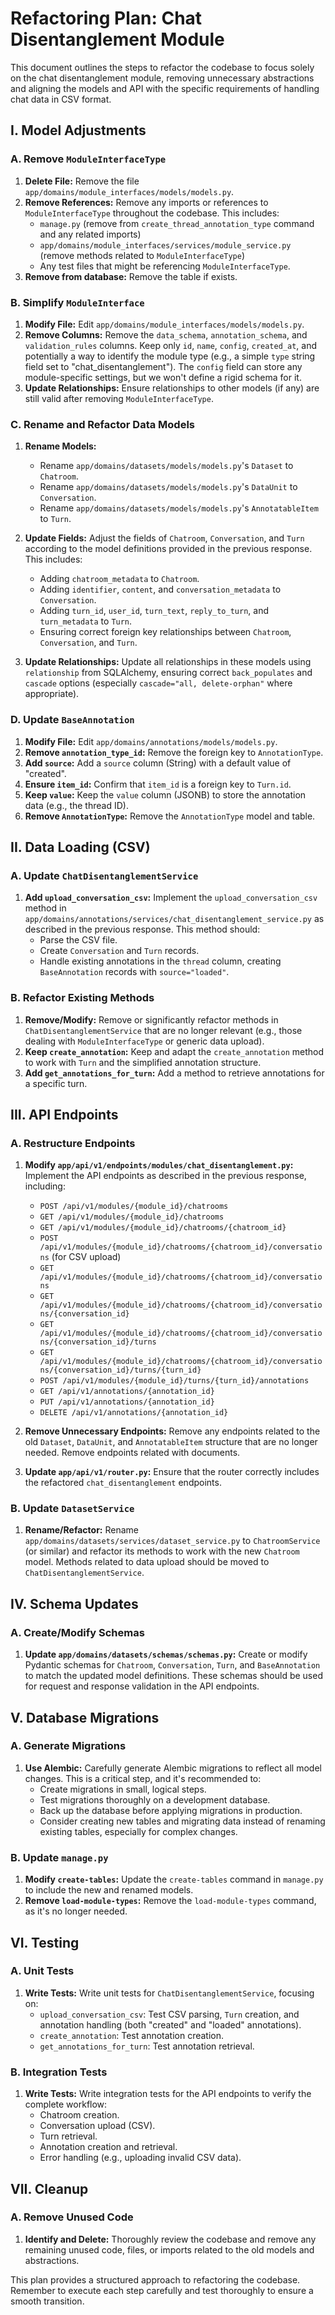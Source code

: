 # Refactoring Plan: Chat Disentanglement Module

This document outlines the steps to refactor the codebase to focus solely on the chat disentanglement module, removing unnecessary abstractions and aligning the models and API with the specific requirements of handling chat data in CSV format.

## I. Model Adjustments

### A. Remove `ModuleInterfaceType`

1.  **Delete File:** Remove the file `app/domains/module_interfaces/models/models.py`.
2.  **Remove References:** Remove any imports or references to `ModuleInterfaceType` throughout the codebase. This includes:
    *   `manage.py` (remove from `create_thread_annotation_type` command and any related imports)
    *   `app/domains/module_interfaces/services/module_service.py` (remove methods related to `ModuleInterfaceType`)
    *   Any test files that might be referencing `ModuleInterfaceType`.
3. **Remove from database:** Remove the table if exists.

### B. Simplify `ModuleInterface`

1.  **Modify File:** Edit `app/domains/module_interfaces/models/models.py`.
2.  **Remove Columns:** Remove the `data_schema`, `annotation_schema`, and `validation_rules` columns.  Keep only `id`, `name`, `config`, `created_at`, and potentially a way to identify the module type (e.g., a simple `type` string field set to "chat_disentanglement"). The `config` field can store any module-specific settings, but we won't define a rigid schema for it.
3.  **Update Relationships:** Ensure relationships to other models (if any) are still valid after removing `ModuleInterfaceType`.

### C. Rename and Refactor Data Models

1.  **Rename Models:**
    *   Rename `app/domains/datasets/models/models.py`'s `Dataset` to `Chatroom`.
    *   Rename `app/domains/datasets/models/models.py`'s `DataUnit` to `Conversation`.
    *   Rename `app/domains/datasets/models/models.py`'s `AnnotatableItem` to `Turn`.

2.  **Update Fields:**  Adjust the fields of `Chatroom`, `Conversation`, and `Turn` according to the model definitions provided in the previous response.  This includes:
    *   Adding `chatroom_metadata` to `Chatroom`.
    *   Adding `identifier`, `content`, and `conversation_metadata` to `Conversation`.
    *   Adding `turn_id`, `user_id`, `turn_text`, `reply_to_turn`, and `turn_metadata` to `Turn`.
    *   Ensuring correct foreign key relationships between `Chatroom`, `Conversation`, and `Turn`.

3.  **Update Relationships:** Update all relationships in these models using `relationship` from SQLAlchemy, ensuring correct `back_populates` and `cascade` options (especially `cascade="all, delete-orphan"` where appropriate).

### D. Update `BaseAnnotation`

1.  **Modify File:** Edit `app/domains/annotations/models/models.py`.
2.  **Remove `annotation_type_id`:** Remove the foreign key to `AnnotationType`.
3.  **Add `source`:** Add a `source` column (String) with a default value of "created".
4.  **Ensure `item_id`:** Confirm that `item_id` is a foreign key to `Turn.id`.
5.  **Keep `value`:** Keep the `value` column (JSONB) to store the annotation data (e.g., the thread ID).
6. **Remove `AnnotationType`:** Remove the `AnnotationType` model and table.

## II. Data Loading (CSV)

### A. Update `ChatDisentanglementService`

1.  **Add `upload_conversation_csv`:** Implement the `upload_conversation_csv` method in `app/domains/annotations/services/chat_disentanglement_service.py` as described in the previous response. This method should:
    *   Parse the CSV file.
    *   Create `Conversation` and `Turn` records.
    *   Handle existing annotations in the `thread` column, creating `BaseAnnotation` records with `source="loaded"`.

### B. Refactor Existing Methods

1.  **Remove/Modify:** Remove or significantly refactor methods in `ChatDisentanglementService` that are no longer relevant (e.g., those dealing with `ModuleInterfaceType` or generic data upload).
2.  **Keep `create_annotation`:** Keep and adapt the `create_annotation` method to work with `Turn` and the simplified annotation structure.
3.  **Add `get_annotations_for_turn`:** Add a method to retrieve annotations for a specific turn.

## III. API Endpoints

### A. Restructure Endpoints

1.  **Modify `app/api/v1/endpoints/modules/chat_disentanglement.py`:**  Implement the API endpoints as described in the previous response, including:
    *   `POST /api/v1/modules/{module_id}/chatrooms`
    *   `GET /api/v1/modules/{module_id}/chatrooms`
    *   `GET /api/v1/modules/{module_id}/chatrooms/{chatroom_id}`
    *   `POST /api/v1/modules/{module_id}/chatrooms/{chatroom_id}/conversations` (for CSV upload)
    *   `GET /api/v1/modules/{module_id}/chatrooms/{chatroom_id}/conversations`
    *   `GET /api/v1/modules/{module_id}/chatrooms/{chatroom_id}/conversations/{conversation_id}`
    *   `GET /api/v1/modules/{module_id}/chatrooms/{chatroom_id}/conversations/{conversation_id}/turns`
    *   `GET /api/v1/modules/{module_id}/chatrooms/{chatroom_id}/conversations/{conversation_id}/turns/{turn_id}`
    *   `POST /api/v1/modules/{module_id}/turns/{turn_id}/annotations`
    *   `GET /api/v1/annotations/{annotation_id}`
    *   `PUT /api/v1/annotations/{annotation_id}`
    *   `DELETE /api/v1/annotations/{annotation_id}`

2.  **Remove Unnecessary Endpoints:** Remove any endpoints related to the old `Dataset`, `DataUnit`, and `AnnotatableItem` structure that are no longer needed. Remove endpoints related with documents.

3.  **Update `app/api/v1/router.py`:** Ensure that the router correctly includes the refactored `chat_disentanglement` endpoints.

### B. Update `DatasetService`

1.  **Rename/Refactor:** Rename `app/domains/datasets/services/dataset_service.py` to `ChatroomService` (or similar) and refactor its methods to work with the new `Chatroom` model.  Methods related to data upload should be moved to `ChatDisentanglementService`.

## IV. Schema Updates

### A. Create/Modify Schemas

1.  **Update `app/domains/datasets/schemas/schemas.py`:** Create or modify Pydantic schemas for `Chatroom`, `Conversation`, `Turn`, and `BaseAnnotation` to match the updated model definitions.  These schemas should be used for request and response validation in the API endpoints.

## V. Database Migrations

### A. Generate Migrations

1.  **Use Alembic:** Carefully generate Alembic migrations to reflect all model changes.  This is a critical step, and it's recommended to:
    *   Create migrations in small, logical steps.
    *   Test migrations thoroughly on a development database.
    *   Back up the database before applying migrations in production.
    *   Consider creating new tables and migrating data instead of renaming existing tables, especially for complex changes.

### B. Update `manage.py`

1.  **Modify `create-tables`:** Update the `create-tables` command in `manage.py` to include the new and renamed models.
2.  **Remove `load-module-types`:** Remove the `load-module-types` command, as it's no longer needed.

## VI. Testing

### A. Unit Tests

1.  **Write Tests:** Write unit tests for `ChatDisentanglementService`, focusing on:
    *   `upload_conversation_csv`: Test CSV parsing, `Turn` creation, and annotation handling (both "created" and "loaded" annotations).
    *   `create_annotation`: Test annotation creation.
    *   `get_annotations_for_turn`: Test annotation retrieval.

### B. Integration Tests

1.  **Write Tests:** Write integration tests for the API endpoints to verify the complete workflow:
    *   Chatroom creation.
    *   Conversation upload (CSV).
    *   Turn retrieval.
    *   Annotation creation and retrieval.
    *   Error handling (e.g., uploading invalid CSV data).

## VII. Cleanup

### A. Remove Unused Code

1.  **Identify and Delete:**  Thoroughly review the codebase and remove any remaining unused code, files, or imports related to the old models and abstractions.

This plan provides a structured approach to refactoring the codebase. Remember to execute each step carefully and test thoroughly to ensure a smooth transition. 